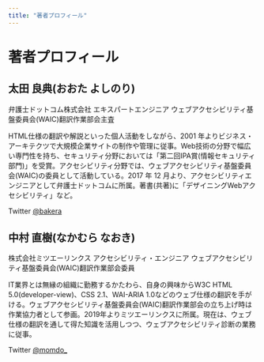 ```yaml
---
title: "著者プロフィール"
---
```


# 著者プロフィール

## 太田 良典(おおた よしのり)

弁護士ドットコム株式会社 エキスパートエンジニア
ウェブアクセシビリティ基盤委員会(WAIC)翻訳作業部会主査

HTML仕様の翻訳や解説といった個人活動をしながら、2001 年よりビジネス・アーキテクツで大規模企業サイトの制作や管理に従事。Web技術の分野で幅広い専門性を持ち、セキュリティ分野においては「第二回IPA賞(情報セキュリティ部門)」を受賞。アクセシビリティ分野では、ウェブアクセシビリティ基盤委員会(WAIC)の委員として活動している。2017 年 12 月より、アクセシビリティエンジニアとして弁護士ドットコムに所属。著書(共著)に「デザイニングWebアクセシビリティ」など。

Twitter [@bakera](https://twitter.com/bakera)


## 中村 直樹(なかむら なおき)

株式会社ミツエーリンクス アクセシビリティ・エンジニア
ウェブアクセシビリティ基盤委員会(WAIC)翻訳作業部会委員

IT業界とは無縁の組織に勤務するかたわら、自身の興味からW3C HTML 5.0(developer-view)、CSS 2.1、WAI-ARIA 1.0などのウェブ仕様の翻訳を手がける。ウェブアクセシビリティ基盤委員会(WAIC)翻訳作業部会の立ち上げ時は作業協力者として参画。2019年よりミツエーリンクスに所属。現在は、ウェブ仕様の翻訳を通して得た知識を活用しつつ、ウェブアクセシビリティ診断の業務に従事。

Twitter [@momdo_](https://twitter.com/bakera)